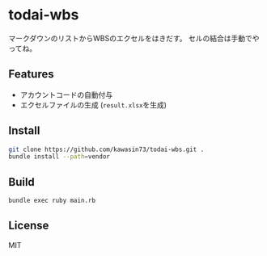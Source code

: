 # todai-wbs

マークダウンのリストからWBSのエクセルをはきだす。
セルの結合は手動でやってね。

## Features

- アカウントコードの自動付与
- エクセルファイルの生成 (`result.xlsx`を生成)

## Install

```bash
git clone https://github.com/kawasin73/todai-wbs.git .
bundle install --path=vendor
```

## Build

```bash
bundle exec ruby main.rb
```

## License

MIT
